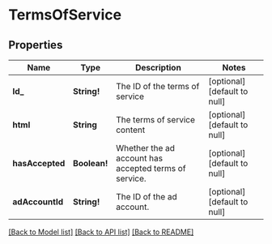 # TermsOfService

## Properties
Name | Type | Description | Notes
------------ | ------------- | ------------- | -------------
**Id_** | **String!** | The ID of the terms of service | [optional] [default to null]
**html** | **String** | The terms of service content | [optional] [default to null]
**hasAccepted** | **Boolean!** | Whether the ad account has accepted terms of service. | [optional] [default to null]
**adAccountId** | **String!** | The ID of the ad account. | [optional] [default to null]

[[Back to Model list]](../README.md#documentation-for-models) [[Back to API list]](../README.md#documentation-for-api-endpoints) [[Back to README]](../README.md)


